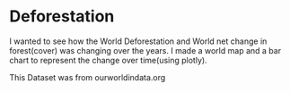 # Deforestation

I wanted to see how the World Deforestation and World net change in forest(cover) was changing over the years. 
I made a world map  and a bar chart to represent the change over time(using plotly).

This Dataset was from ourworldindata.org

